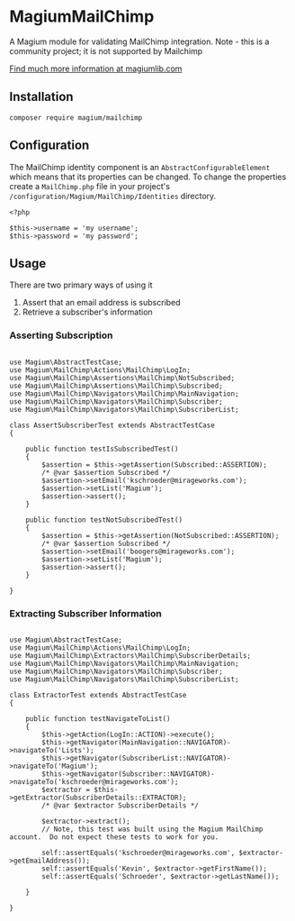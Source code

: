 # MagiumMailChimp
A Magium module for validating MailChimp integration.  Note - this is a community project; it is not supported by Mailchimp

[Find much more information at magiumlib.com](http://www.magiumlib.com/?utm_source=github&utm_medium=website&utm_campaign=social)

## Installation

```
composer require magium/mailchimp
```

## Configuration

The MailChimp identity component is an `AbstractConfigurableElement` which means that its properties can be changed.  To change the properties create a `MailChimp.php` file in your project's `/configuration/Magium/MailChimp/Identities` directory.

```
<?php

$this->username = 'my username';
$this->password = 'my password';

```

## Usage

There are two primary ways of using it

1. Assert that an email address is subscribed
2. Retrieve a subscriber's information

### Asserting Subscription

```

use Magium\AbstractTestCase;
use Magium\MailChimp\Actions\MailChimp\LogIn;
use Magium\MailChimp\Assertions\MailChimp\NotSubscribed;
use Magium\MailChimp\Assertions\MailChimp\Subscribed;
use Magium\MailChimp\Navigators\MailChimp\MainNavigation;
use Magium\MailChimp\Navigators\MailChimp\Subscriber;
use Magium\MailChimp\Navigators\MailChimp\SubscriberList;

class AssertSubscriberTest extends AbstractTestCase
{

    public function testIsSubscribedTest()
    {
        $assertion = $this->getAssertion(Subscribed::ASSERTION);
        /* @var $assertion Subscribed */
        $assertion->setEmail('kschroeder@mirageworks.com');
        $assertion->setList('Magium');
        $assertion->assert();
    }

    public function testNotSubscribedTest()
    {
        $assertion = $this->getAssertion(NotSubscribed::ASSERTION);
        /* @var $assertion Subscribed */
        $assertion->setEmail('boogers@mirageworks.com');
        $assertion->setList('Magium');
        $assertion->assert();
    }

}
```

### Extracting Subscriber Information

```

use Magium\AbstractTestCase;
use Magium\MailChimp\Actions\MailChimp\LogIn;
use Magium\MailChimp\Extractors\MailChimp\SubscriberDetails;
use Magium\MailChimp\Navigators\MailChimp\MainNavigation;
use Magium\MailChimp\Navigators\MailChimp\Subscriber;
use Magium\MailChimp\Navigators\MailChimp\SubscriberList;

class ExtractorTest extends AbstractTestCase
{

    public function testNavigateToList()
    {
        $this->getAction(LogIn::ACTION)->execute();
        $this->getNavigator(MainNavigation::NAVIGATOR)->navigateTo('Lists');
        $this->getNavigator(SubscriberList::NAVIGATOR)->navigateTo('Magium');
        $this->getNavigator(Subscriber::NAVIGATOR)->navigateTo('kschroeder@mirageworks.com');
        $extractor = $this->getExtractor(SubscriberDetails::EXTRACTOR);
        /* @var $extractor SubscriberDetails */

        $extractor->extract();
        // Note, this test was built using the Magium MailChimp account.  Do not expect these tests to work for you.

        self::assertEquals('kschroeder@mirageworks.com', $extractor->getEmailAddress());
        self::assertEquals('Kevin', $extractor->getFirstName());
        self::assertEquals('Schroeder', $extractor->getLastName());

    }

}
```

